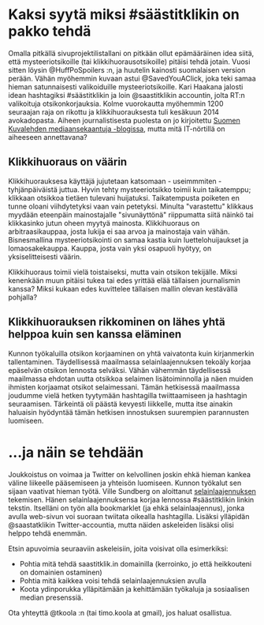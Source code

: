 # Kaksi syytä miksi #säästitklikin on pakko tehdä

Omalla pitkällä sivuprojektilistallani on pitkään ollut epämääräinen idea siitä, että mysteeriotsikoille (tai klikkihuorausotsikoille) pitäisi tehdä jotain. Vuosi sitten löysin @HuffPoSpoilers :n, ja huutelin kainosti suomalaisen version perään. Vähän myöhemmin kuvaan astui @SavedYouAClick, joka teki samaa hieman satunnaisesti valikoiduille mysteeriotsikoille. Kari Haakana jalosti idean hashtagiksi #säästitklikin ja loin @saastitklikin accountin, jolta RT:n valikoituja otsikonkorjauksia. Kolme vuorokautta myöhemmin 1200 seuraajan raja on rikottu ja klikkihuorauksesta tuli kesäkuun 2014 avokadopasta. Aiheen journalistisesta puolesta on jo kirjoitettu [Suomen Kuvalehden mediaansekaantuja -blogissa](http://suomenkuvalehti.fi/mediasekaantuja/tassa-syy-miksi-en-klikkaa-naita-otsikoita/), mutta mitä IT-nörtillä on aiheeseen annettavana?

## Klikkihuoraus on väärin

Klikkihuorauksesa käyttäjä jujutetaan katsomaan - useimmmiten - tyhjänpäiväistä juttua. Hyvin tehty mysteeriotsikko toimii kuin taikatemppu; klikkaan otsikkoa tietäen tulevani huijatuksi. Taikatempusta poiketen en tunne oloani viihdytetyksi vaan vain petetyksi. Minulta "varastettu" klikkaus myydään eteenpäin mainostajalle "sivunäyttönä" riippumatta siitä näinkö tai klikkasinko jutun oheen myytyä mainosta. Klikkihuoraus on arbitraasikauppaa, josta lukija ei saa arvoa ja mainostaja vain vähän. Bisnesmallina mysteeriotsikointi on samaa kastia kuin luettelohuijaukset ja lomaosakekauppa. Kauppa, josta vain yksi osapuoli hyötyy, on yksiselitteisesti väärin.

Klikkihuoraus toimii vielä toistaiseksi, mutta vain otsikon tekijälle. Miksi kenenkään muun pitäisi tukea tai edes yrittää elää tällaisen journalismin kanssa? Miksi kukaan edes kuvittelee tällaisen mallin olevan kestävällä pohjalla?

## Klikkihuorauksen rikkominen on lähes yhtä helppoa kuin sen kanssa eläminen

Kunnon työkaluilla otsikon korjaaminen on yhtä vaivatonta kuin kirjanmerkin tallentaminen. Täydellisessä maailmassa selainlaajennuksen tekoäly korjaa epäselvän otsikon lennosta selväksi. Vähän vähemmän täydellisessä maailmassa ehdotan uutta otsikkoa selaimen lisätoiminnolla ja näen muiden ihmisten korjaamat otsikot selaimessani. Tämän hetkisessä maailmassa joudumme vielä hetken tyytymään hashtagilla twiittaamiseen ja hashtagin seuraamisen. Tärkeintä oli päästä kevyesti liikkelle, mutta itse ainakin haluaisin hyödyntää tämän hetkisen innostuksen suurempien parannusten luomiseen. 

# ...ja näin se tehdään

Joukkoistus on voimaa ja Twitter on kelvollinen joskin ehkä hieman kankea väline liikeelle pääsemiseen ja yhteisön luomiseen. Kunnon työkalut sen sijaan vaativat hieman työtä. Ville Sundberg on aloittanut [selainlaajennuksen](https://github.com/villesundberg/saastitklikin) tekemisen. Hänen selainlaajennuksensa korjaa lennossa #säästitklikin linkin tekstin. Itselläni on työn alla bookmarklet (ja ehkä selainlaajennus), jonka avulla web-sivun voi suoraan twiitata oikealla hashtagilla. Lisäksi ylläpidän @saastatklikin Twitter-accountia, mutta näiden askeleiden lisäksi olisi helppo tehdä enemmän.

Etsin apuvoimia seuraaviin askeleisiin, joita voisivat olla esimerkiksi:
* Pohtia mitä tehdä saastitklik.in domainilla (kerroinko, jo että heikkouteni on domainien ostaminen)
* Pohtia mitä kaikkea voisi tehdä selainlaajennuksien avulla
* Koota ydinporukka ylläpitämään ja kehittämään työkaluja ja sosiaalisen median presenssiä.

Ota yhteyttä @tkoola :n (tai timo.koola at gmail), jos haluat osallistua. 

